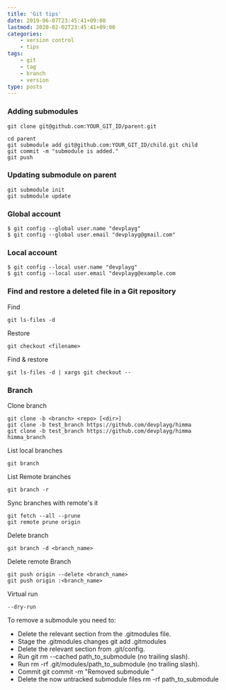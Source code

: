 ```yaml
---
title: 'Git tips'
date: 2019-06-07T23:45:41+09:00
lastmod: 2020-02-02T23:45:41+09:00
categories: 
    - version control
    - tips
tags: 
    - git
    - tag
    - branch
    - version
type: posts
---
```


### Adding submodules

    git clone git@github.com:YOUR_GIT_ID/parent.git
    
    cd parent
    git submodule add git@github.com:YOUR_GIT_ID/child.git child
    git commit -m "submodule is added."
    git push
    
### Updating submodule on parent

    git submodule init
    git submodule update

### Global account

    $ git config --global user.name "devplayg"
    $ git config --global user.email "devplayg@gmail.com" 

### Local account

    $ git config --local user.name "devplayg"
    $ git config --local user.email "devplayg@example.com 

### Find and restore a deleted file in a Git repository

Find     

    git ls-files -d 

Restore

    git checkout <filename>

Find & restore
    
    git ls-files -d | xargs git checkout --
    

### Branch

Clone branch

    git clone -b <branch> <repo> [<dir>]
    git clone -b test_branch https://github.com/devplayg/himma
    git clone -b test_branch https://github.com/devplayg/himma himma_branch
    
List local branches

	git branch

List Remote branches

	git branch -r

Sync branches with remote's it

	git fetch --all --prune
	git remote prune origin

Delete branch

	git branch -d <branch_name>

Delete remote Branch

	git push origin --delete <branch_name>
	git push origin :<branch_name>

Virtual run

	--dry-run

To remove a submodule you need to:

- Delete the relevant section from the .gitmodules file.
- Stage the .gitmodules changes git add .gitmodules
- Delete the relevant section from .git/config.
- Run git rm --cached path_to_submodule (no trailing slash).
- Run rm -rf .git/modules/path_to_submodule (no trailing slash).
- Commit git commit -m "Removed submodule "
- Delete the now untracked submodule files rm -rf path_to_submodule
